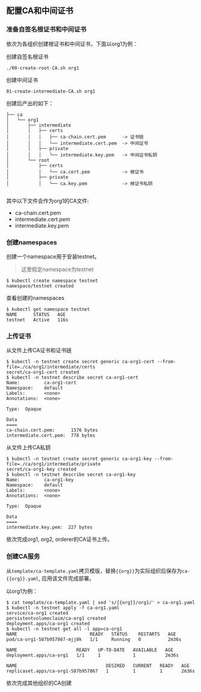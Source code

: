 ## 配置CA和中间证书


### 准备自签名根证书和中间证书

依次为各组织创建根证书和中间证书，下面以org1为例：

创建自签名根证书
```
./00-create-root-CA.sh org1
```

创建中间证书
```
01-create-intermediate-CA.sh org1
```

创建后产出的如下：
```
├── ca
│   └── org1
│       ├── intermediate
│       │   ├── certs
│       │   │   ├── ca-chain.cert.pem      -> 证书链
│       │   │   └── intermediate.cert.pem  -> 中间证书
│       │   ├── private
│       │   │   └── intermediate.key.pem   -> 中间证书私钥
│       └── root
│           ├── certs
│           │   └── ca.cert.pem            -> 根证书
│           ├── private
│           │   └── ca.key.pem             -> 根证书私钥


```

其中以下文件会作为org1的CA文件:

- ca-chain.cert.pem
- intermediate.cert.pem
- intermediate.key.pem

### 创建namespaces

创建一个namespace用于安装testnet。

> 这里假定namespace为testnet

```
$ kubectl create namespace testnet
namespace/testnet created
```

查看创建的namespaces
```
$ kubectl get namespace testnet
NAME      STATUS   AGE
testnet   Active   116s
```

### 上传证书

从文件上传CA证书和证书链

```
$ kubectl -n testnet create secret generic ca-org1-cert --from-file=./ca/org1/intermediate/certs
secret/ca-org1-cert created
$ kubectl -n testnet describe secret ca-org1-cert
Name:         ca-org1-cert
Namespace:    default
Labels:       <none>
Annotations:  <none>

Type:  Opaque

Data
====
ca-chain.cert.pem:      1576 bytes
intermediate.cert.pem:  778 bytes
```

从文件上传CA私钥
```
$ kubectl -n testnet create secret generic ca-org1-key --from-file=./ca/org1/intermediate/private
secret/ca-org1-key created
$ kubectl -n testnet describe secret ca-org1-key
Name:         ca-org1-key
Namespace:    default
Labels:       <none>
Annotations:  <none>

Type:  Opaque

Data
====
intermediate.key.pem:  227 bytes
```

依次完成org1, org2, orderer的CA证书上传。

### 创建CA服务

从`template/ca-template.yaml`拷贝模版，替换`{{org}}`为实际组织后保存为`ca-{{org}}.yaml`, 应用该文件完成部署。

以org1为例：

```
$ cat template/ca-template.yaml | sed 's/{{org}}/org1/' > ca-org1.yaml
$ kubectl -n testnet apply -f ca-org1.yaml
service/ca-org1 created
persistentvolumeclaim/ca-org1 created
deployment.apps/ca-org1 created
$ kubectl -n testnet get all -l app=ca-org1
NAME                           READY   STATUS    RESTARTS   AGE
pod/ca-org1-587b957867-mjj8k   1/1     Running   0          2m36s

NAME                      READY   UP-TO-DATE   AVAILABLE   AGE
deployment.apps/ca-org1   1/1     1            1           2m36s

NAME                                 DESIRED   CURRENT   READY   AGE
replicaset.apps/ca-org1-587b957867   1         1         1       2m36s
```

依次完成其他组织的CA创建
